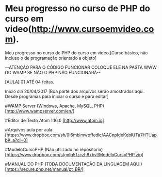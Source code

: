 # Meu progresso no curso de PHP do curso em video(http://www.cursoemvideo.com).
Meu progresso no curso de PHP do curso em video.[Curso básico, não incluso o de programação orientado a objeto]

--ATENÇÃO PARA O CÓDIGO FUNCIONAR COLOQUE ELE NA PASTA WWW DO WAMP SE NÃO O PHP NÃO FUNCIONARÁ--

[AULA] 01 ATÉ 04 feitas.

Inicio dia 20/04/2017 [Boa parte dos arquivos serão amostrados aqui. Desde programas para iniciar o curso e para editar]

#WAMP Server (Windows, Apache, MySQL, PHP) [http://www.wampserver.com/en/]

#Editor de Texto
Atom 1.16.0 [http://www.atom.io]

#Arquivos aula por aula
[https://www.dropbox.com/sh/0i6mblmwpffedlc/AACnpIdeKqbIUTa7HTUapbK_a?dl=0]

#ModeloCursoPHP (Não utilizado no repositorio) [https://www.dropbox.com/s/gnlq51zczh8xbvl/ModeloCursoPHP.zip]

#MANUAL DO PHP (TODA DOCUMENTAÇÃO DA LINGUAGEM AQUI)
[https://secure.php.net/manual/pt_BR/]
